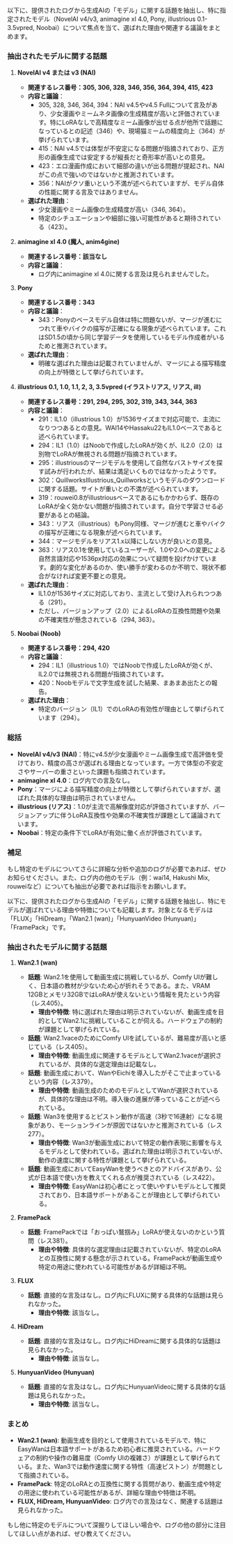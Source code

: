 以下に、提供されたログから生成AIの「モデル」に関する話題を抽出し、特に指定されたモデル（NovelAI v4/v3, animagine xl 4.0, Pony, illustrious 0.1-3.5vpred, Noobai）について焦点を当て、選ばれた理由や関連する議論をまとめます。

### 抽出されたモデルに関する話題
1. **NovelAI v4 または v3 (NAI)**
   - **関連するレス番号：305, 306, 328, 346, 356, 364, 394, 415, 423**
   - **内容と議論**：
     - 305, 328, 346, 364, 394：NAI v4.5やv4.5 Fullについて言及があり、少女漫画やミームネタ画像の生成精度が高いと評価されています。特にLoRAなしで高精度なミーム画像が出せる点が他所で話題になっているとの記述（346）や、現場猫ミームの精度向上（364）が挙げられています。
     - 415：NAI v4.5では体型が不安定になる問題が指摘されており、正方形の画像生成では安定するが縦長だと奇形率が高いとの意見。
     - 423：エロ漫画作成において細部の違いが出る問題が提起され、NAIがこの点で強いのではないかと推測されています。
     - 356：NAIがクソ重いという不満が述べられていますが、モデル自体の性能に関する言及ではありません。
   - **選ばれた理由**：
     - 少女漫画やミーム画像の生成精度が高い（346, 364）。
     - 特定のシチュエーションや細部に強い可能性があると期待されている（423）。

2. **animagine xl 4.0 (魔人, anim4gine)**
   - **関連するレス番号：該当なし**
   - **内容と議論**：
     - ログ内にanimagine xl 4.0に関する言及は見られませんでした。

3. **Pony**
   - **関連するレス番号：343**
   - **内容と議論**：
     - 343：Ponyのベースモデル自体は特に問題ないが、マージが進むにつれて車やバイクの描写が正確になる現象が述べられています。これはSD1.5の頃から同じ学習データを使用しているモデル作成者がいるためと推測されています。
   - **選ばれた理由**：
     - 明確な選ばれた理由は記載されていませんが、マージによる描写精度の向上が特徴として挙げられています。

4. **illustrious 0.1, 1.0, 1.1, 2, 3, 3.5vpred (イラストリアス, リアス, ill)**
   - **関連するレス番号：291, 294, 295, 302, 319, 343, 344, 363**
   - **内容と議論**：
     - 291：IL1.0（illustrious 1.0）が1536サイズまで対応可能で、主流になりつつあるとの意見。WAI14やHassaku22もIL1.0ベースであると述べられています。
     - 294：IL1（1.0）はNoobで作成したLoRAが効くが、IL2.0（2.0）は別物でLoRAが無視される問題が指摘されています。
     - 295：illustriousのマージモデルを使用して自然なバストサイズを探す試みが行われたが、結果は満足いくものではなかったようです。
     - 302：QuillworksIllustrious_Quillworksというモデルのダウンロードに関する話題。サイトが重いとの不満が述べられています。
     - 319：rouwei0.8がillustriousベースであるにもかかわらず、既存のLoRAが全く効かない問題が指摘されています。自分で学習させる必要があるとの結論。
     - 343：リアス（illustrious）もPony同様、マージが進むと車やバイクの描写が正確になる現象が述べられています。
     - 344：マージモデルをリアス1.x以降にしない方が良いとの意見。
     - 363：リアス0.1を使用しているユーザーが、1.0や2.0への変更による自然言語対応や1536px対応の効果について疑問を投げかけています。劇的な変化があるのか、使い勝手が変わるのか不明で、現状不都合がなければ変更不要との意見。
   - **選ばれた理由**：
     - IL1.0が1536サイズに対応しており、主流として受け入れられつつある（291）。
     - ただし、バージョンアップ（2.0）によるLoRAの互換性問題や効果の不確実性が懸念されている（294, 363）。

5. **Noobai (Noob)**
   - **関連するレス番号：294, 420**
   - **内容と議論**：
     - 294：IL1（illustrious 1.0）ではNoobで作成したLoRAが効くが、IL2.0では無視される問題が指摘されています。
     - 420：Noobモデルで文字生成を試した結果、まあまあ出たとの報告。
   - **選ばれた理由**：
     - 特定のバージョン（IL1）でのLoRAの有効性が理由として挙げられています（294）。

### 総括
- **NovelAI v4/v3 (NAI)**：特にv4.5が少女漫画やミーム画像生成で高評価を受けており、精度の高さが選ばれる理由となっています。一方で体型の不安定さやサーバーの重さといった課題も指摘されています。
- **animagine xl 4.0**：ログ内での言及なし。
- **Pony**：マージによる描写精度の向上が特徴として挙げられていますが、選ばれた具体的な理由は明示されていません。
- **illustrious (リアス)**：1.0が主流で高解像度対応が評価されていますが、バージョンアップに伴うLoRA互換性や効果の不確実性が課題として議論されています。
- **Noobai**：特定の条件下でLoRAが有効に働く点が評価されています。

### 補足
もし特定のモデルについてさらに詳細な分析や追加のログが必要であれば、ぜひお知らせください。また、ログ内の他のモデル（例：wai14, Hakushi Mix, rouweiなど）についても抽出が必要であれば指示をお願いします。

以下に、提供されたログから生成AIの「モデル」に関する話題を抽出し、特にモデルが選ばれている理由や特徴についても記載します。対象となるモデルは「FLUX」「HiDream」「Wan2.1 (wan)」「HunyuanVideo (Hunyuan)」「FramePack」です。

### 抽出されたモデルに関する話題
1. **Wan2.1 (wan)**
   - **話題**: Wan2.1を使用して動画生成に挑戦しているが、Comfy UIが難しく、日本語の教材が少ないため心が折れそうである。また、VRAM 12GBとメモリ32GBではLoRAが使えないという情報を見たという内容（レス405）。
     - **理由や特徴**: 特に選ばれた理由は明示されていないが、動画生成を目的としてWan2.1に挑戦していることが伺える。ハードウェアの制約が課題として挙げられている。
   - **話題**: Wan2.1vaceのためにComfy UIを試しているが、難易度が高いと感じている（レス405）。
     - **理由や特徴**: 動画生成に関連するモデルとしてWan2.1vaceが選択されているが、具体的な選定理由は記載なし。
   - **話題**: 動画生成において、WanやEichiを導入したがそこで止まっているという内容（レス379）。
     - **理由や特徴**: 動画生成のためのモデルとしてWanが選択されているが、具体的な理由は不明。導入後の進展が滞っていることが述べられている。
   - **話題**: Wan3を使用するとピストン動作が高速（3秒で16連射）になる現象があり、モーションラインが原因ではないかと推測されている（レス277）。
     - **理由や特徴**: Wan3が動画生成において特定の動作表現に影響を与えるモデルとして使われている。選ばれた理由は明示されていないが、動作の速度に関する特性が課題として挙げられている。
   - **話題**: 動画生成においてEasyWanを使うべきとのアドバイスがあり、公式が日本語で使い方を教えてくれる点が推奨されている（レス422）。
     - **理由や特徴**: EasyWanは初心者にとって使いやすいモデルとして推奨されており、日本語サポートがあることが理由として挙げられている。

2. **FramePack**
   - **話題**: FramePackでは「おっぱい鷲掴み」LoRAが使えないのかという質問（レス381）。
     - **理由や特徴**: 具体的な選定理由は記載されていないが、特定のLoRAとの互換性に関する懸念が示されている。FramePackが動画生成や特定の用途に使われている可能性があるが詳細は不明。

3. **FLUX**
   - **話題**: 直接的な言及はなし。ログ内にFLUXに関する具体的な話題は見られなかった。
     - **理由や特徴**: 該当なし。

4. **HiDream**
   - **話題**: 直接的な言及はなし。ログ内にHiDreamに関する具体的な話題は見られなかった。
     - **理由や特徴**: 該当なし。

5. **HunyuanVideo (Hunyuan)**
   - **話題**: 直接的な言及はなし。ログ内にHunyuanVideoに関する具体的な話題は見られなかった。
     - **理由や特徴**: 該当なし。

### まとめ
- **Wan2.1 (wan)**: 動画生成を目的として使用されているモデルで、特にEasyWanは日本語サポートがあるため初心者に推奨されている。ハードウェアの制約や操作の難易度（Comfy UIの複雑さ）が課題として挙げられている。また、Wan3では動作速度に関する特性（高速ピストン）が問題として指摘されている。
- **FramePack**: 特定のLoRAとの互換性に関する質問があり、動画生成や特定の用途に使われている可能性があるが、詳細な理由や特徴は不明。
- **FLUX, HiDream, HunyuanVideo**: ログ内での言及はなく、関連する話題は見られなかった。

もし他に特定のモデルについて深掘りしてほしい場合や、ログの他の部分に注目してほしい点があれば、ぜひ教えてください。


